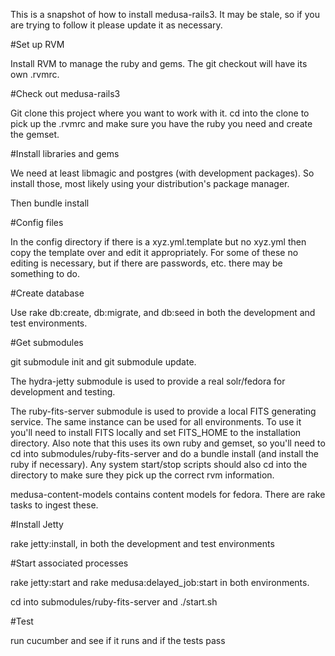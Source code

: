 This is a snapshot of how to install medusa-rails3. It may be stale, so if you are trying to follow it please update
it as necessary.

#Set up RVM

Install RVM to manage the ruby and gems. The git checkout will have its own .rvmrc.

#Check out medusa-rails3

Git clone this project where you want to work with it. cd into the clone to pick up the .rvmrc and make sure
you have the ruby you need and create the gemset.

#Install libraries and gems

We need at least libmagic and postgres (with development packages). So install those, most likely using your
distribution's package manager.

Then bundle install

#Config files

In the config directory if there is a xyz.yml.template but no xyz.yml then copy the template over and edit it
appropriately. For some of these no editing is necessary, but if there are passwords, etc. there may be something to do.

#Create database

Use rake db:create, db:migrate, and db:seed in both the development and test environments.

#Get submodules

git submodule init and git submodule update.

The hydra-jetty submodule is used to provide a real solr/fedora for development and testing.

The ruby-fits-server submodule is used to provide a local FITS generating service. The same instance
can be used for all environments. To use it you'll need to install FITS locally and set FITS_HOME
to the installation directory. Also note that this uses its own ruby and gemset, so you'll need
to cd into submodules/ruby-fits-server and do a bundle install (and install the ruby if necessary).
Any system start/stop scripts should also cd into the directory to make sure they pick up the
correct rvm information.

medusa-content-models contains content models for fedora. There are rake tasks to ingest
these.

#Install Jetty

rake jetty:install, in both the development and test environments

#Start associated processes

rake jetty:start and rake medusa:delayed_job:start in both environments.

cd into submodules/ruby-fits-server and ./start.sh

#Test

run cucumber and see if it runs and if the tests pass
